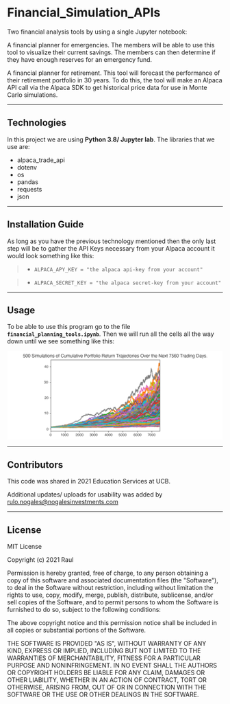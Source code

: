 # Financial_Simulation_APIs
Two financial analysis tools by using a single Jupyter notebook:

A financial planner for emergencies. The members will be able to use this tool to visualize their current savings. The members can then determine if they have enough reserves for an emergency fund.

A financial planner for retirement. This tool will forecast the performance of their retirement portfolio in 30 years. To do this, the tool will make an Alpaca API call via the Alpaca SDK to get historical price data for use in Monte Carlo simulations.

---

## Technologies
In this project we are using **Python 3.8/ Jupyter lab**. The libraries that we use are:

-  alpaca_trade_api
- dotenv
- os
- pandas 
- requests 
- json

---

## Installation Guide
As long as you have the previous technology mentioned then the only last step will be to gather the API Keys necessary from your Alpaca account it would look something like this:

>- ```ALPACA_APY_KEY = "the alpaca api-key from your account"```

>- ```ALPACA_SECRET_KEY = "the alpaca secret-key from your account"```
---

## Usage
To be able to use this program go to the file **```financial_planning_tools.ipynb```**. Then we will run all the cells all the way down until we see something like this:  

![](https://github.com/rulo96z/Financial_Simulation_APIs/blob/master/Images/5-4-monte-carlo-line-plot.png?raw=true)

---

## Contributors
This code was shared in 2021 Education Services at UCB. 

Additional updates/ uploads for usability was added by rulo.nogales@nogalesinvestments.com

---

## License
MIT License

Copyright (c) 2021 Raul 

Permission is hereby granted, free of charge, to any person obtaining a copy
of this software and associated documentation files (the "Software"), to deal
in the Software without restriction, including without limitation the rights
to use, copy, modify, merge, publish, distribute, sublicense, and/or sell
copies of the Software, and to permit persons to whom the Software is
furnished to do so, subject to the following conditions:

The above copyright notice and this permission notice shall be included in all
copies or substantial portions of the Software.

THE SOFTWARE IS PROVIDED "AS IS", WITHOUT WARRANTY OF ANY KIND, EXPRESS OR
IMPLIED, INCLUDING BUT NOT LIMITED TO THE WARRANTIES OF MERCHANTABILITY,
FITNESS FOR A PARTICULAR PURPOSE AND NONINFRINGEMENT. IN NO EVENT SHALL THE
AUTHORS OR COPYRIGHT HOLDERS BE LIABLE FOR ANY CLAIM, DAMAGES OR OTHER
LIABILITY, WHETHER IN AN ACTION OF CONTRACT, TORT OR OTHERWISE, ARISING FROM,
OUT OF OR IN CONNECTION WITH THE SOFTWARE OR THE USE OR OTHER DEALINGS IN THE
SOFTWARE.
